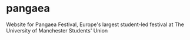 pangaea
=======

Website for Pangaea Festival, Europe's largest student-led festival at The University of Manchester Students' Union
